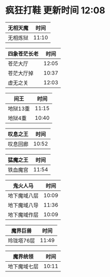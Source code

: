 # 疯狂打鞋 更新时间 12:08

| 无相天魔   | 时间    |
|--------|-------|
| 无相炼狱 | 11:10 |

| 四象苍茫长老   | 时间    |
|--------|-------|
| 苍茫大厅 | 12:05 |
| 苍茫大厅掉 | 10:37 |
| 虚无之关 | 12:03 |

| 间王   | 时间    |
|--------|-------|
| 地狱13重 | 11:15 |
| 地狱4重 | 10:40 |

| 叹息之王   | 时间    |
|--------|-------|
| 叹息回廊 | 10:52 |

| 猛魔之王   | 时间    |
|--------|-------|
| 铁血魔宫 | 11:54 |

| 鬼火人马   | 时间    |
|--------|-------|
| 地下魔域八层 | 10:09 |
| 地下魔域八导 | 11:36 |
| 地下魔域作层 | 10:09 |

| 魔界巨兽   | 时间    |
|--------|-------|
| 玲珑塔76层 | 11:49 |

| 魔界统领   | 时间    |
|--------|-------|
| 地下魔域七层 | 10:11 |